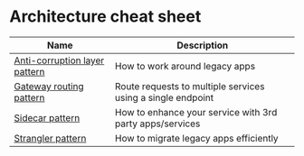 # Architecture cheat sheet

| Name | Description |
| ---- | ----------- |
| [Anti-corruption layer pattern](anti-corruption-layer) | How to work around legacy apps |
| [Gateway routing pattern](gateway-routing) | Route requests to multiple services using a single endpoint |
| [Sidecar pattern](sidecar) | How to enhance your service with 3rd party apps/services |
| [Strangler pattern](strangler) | How to migrate legacy apps efficiently |
